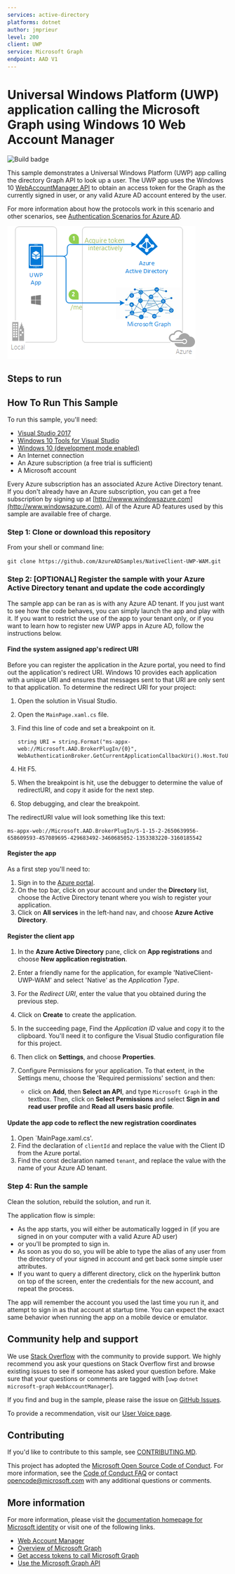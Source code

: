 ```yaml
---
services: active-directory
platforms: dotnet
author: jmprieur
level: 200
client: UWP 
service: Microsoft Graph
endpoint: AAD V1
---
```

# Universal Windows Platform (UWP) application calling the Microsoft Graph using Windows 10 Web Account Manager

![Build badge](https://identitydivision.visualstudio.com/_apis/public/build/definitions/a7934fdd-dcde-4492-a406-7fad6ac00e17/515/badge)

This sample demonstrates a Universal Windows Platform (UWP) app calling the directory Graph API to look up a user. The UWP app uses the Windows 10 [WebAccountManager API](https://docs.microsoft.com/en-us/uwp/api/Windows.Security.Authentication.Web.Provider.WebAccountManager) to obtain an access token for the Graph as the currently signed in user, or any valid Azure AD account entered by the user.

For more information about how the protocols work in this scenario and other scenarios, see [Authentication Scenarios for Azure AD](http://go.microsoft.com/fwlink/?LinkId=394414).

![Topology](ReadmeFiles/Topology.png)

## Steps to run

## How To Run This Sample

To run this sample, you'll need:

- [Visual Studio 2017](https://aka.ms/vsdownload)
- [Windows 10 Tools for Visual Studio](https://developer.microsoft.com/en-us/windows/downloads)
- [Windows 10 (development mode enabled)](https://docs.microsoft.com/en-us/windows/uwp/get-started/enable-your-device-for-development)
- An Internet connection
- An Azure subscription (a free trial is sufficient)
- A Microsoft account

Every Azure subscription has an associated Azure Active Directory tenant.  If you don't already have an Azure subscription, you can get a free subscription by signing up at [http://wwww.windowsazure.com](http://www.windowsazure.com).  All of the Azure AD features used by this sample are available free of charge.

### Step 1:  Clone or download this repository

From your shell or command line:

`git clone https://github.com/AzureADSamples/NativeClient-UWP-WAM.git`

### Step 2:  [OPTIONAL] Register the sample with your Azure Active Directory tenant and update the code accordingly

The sample app can be ran as is with any Azure AD tenant. If you just want to see how the code behaves, you can simply launch the app and play with it.
If you want to restrict the use of the app to your tenant only, or if you want to learn how to register new UWP apps in Azure AD, follow the instructions below.

#### Find the system assigned app's redirect URI

Before you can register the application in the Azure portal, you need to find out the application's redirect URI.  Windows 10 provides each application with a unique URI and ensures that messages sent to that URI are only sent to that application.  To determine the redirect URI for your project:

1. Open the solution in Visual Studio.
2. Open the `MainPage.xaml.cs` file.
3. Find this line of code and set a breakpoint on it.

    ```CSharp
    string URI = string.Format("ms-appx-web://Microsoft.AAD.BrokerPlugIn/{0}", WebAuthenticationBroker.GetCurrentApplicationCallbackUri().Host.ToUpper());
    ```

4. Hit F5.
5. When the breakpoint is hit, use the debugger to determine the value of redirectURI, and copy it aside for the next step.
6. Stop debugging, and clear the breakpoint.

The redirectURI value will look something like this text:

```Text
ms-appx-web://Microsoft.AAD.BrokerPlugIn/S-1-15-2-2650639956-658609593-457089695-429683492-3460685052-1353383220-3160185542
```

#### Register the app

As a first step you'll need to:

1. Sign in to the [Azure portal](https://portal.azure.com).
1. On the top bar, click on your account and under the **Directory** list, choose the Active Directory tenant where you wish to register your application.
1. Click on **All services** in the left-hand nav, and choose **Azure Active Directory**.

#### Register the client app

1. In the  **Azure Active Directory** pane, click on **App registrations** and choose **New application registration**.
1. Enter a friendly name for the application, for example 'NativeClient-UWP-WAM' and select 'Native' as the *Application Type*.
1. For the *Redirect URI*, enter the value that you obtained during the previous step.
1. Click on **Create** to create the application.
1. In the succeeding page, Find the *Application ID* value and copy it to the clipboard. You'll need it to configure the Visual Studio configuration file for this project.
1. Then click on **Settings**, and choose **Properties**.
1. Configure Permissions for your application. To that extent, in the Settings menu, choose the 'Required permissions' section and then:

   - click on **Add**, then **Select an API**, and type `Microsoft Graph` in the textbox. Then, click on  **Select Permissions** and select **Sign in and read user profile** and **Read all users basic profile**.

#### Update the app code to reflect the new registration coordinates

1. Open `MainPage.xaml.cs'.
1. Find the declaration of `clientId` and replace the value with the Client ID from the Azure portal.
1. Find the const declaration named `tenant`, and replace the value with the name of your Azure AD tenant.

### Step 4:  Run the sample

Clean the solution, rebuild the solution, and run it.

The application flow is simple:

- As the app starts, you will either be automatically logged in (if you are signed in on your computer with a valid Azure AD user)
- or you'll be prompted to sign in.
- As soon as you do so, you will be able to type the alias of any user from the directory of your signed in account and get back some simple user attributes.
- If you want to query a different directory, click on the hyperlink button on top of the screen, enter the credentials for the new account, and repeat the process.

The app will remember the account you used the last time you run it, and attempt to sign in as that account at startup time.
You can expect the exact same behavior when running the app on a mobile device or emulator.

## Community help and support

We use [Stack Overflow](http://stackoverflow.com/questions/tagged/WebAccountManager) with the community to provide support. We highly recommend you ask your questions on Stack Overflow first and browse existing issues to see if someone has asked your question before. Make sure that your questions or comments are tagged with [`uwp` `dotnet` `microsoft-graph` `WebAccountManager`].

If you find and bug in the sample, please raise the issue on [GitHub Issues](../../issues).

To provide a recommendation, visit our [User Voice page](https://feedback.azure.com/forums/169401-azure-active-directory).

## Contributing

If you'd like to contribute to this sample, see [CONTRIBUTING.MD](/CONTRIBUTING.md).

This project has adopted the [Microsoft Open Source Code of Conduct](https://opensource.microsoft.com/codeofconduct/). For more information, see the [Code of Conduct FAQ](https://opensource.microsoft.com/codeofconduct/faq/) or contact [opencode@microsoft.com](mailto:opencode@microsoft.com) with any additional questions or comments.

## More information

For more information, please visit the [documentation homepage for Microsoft identity](http://aka.ms/aaddev) or visit one of the following links.

- [Web Account Manager](https://docs.microsoft.com/en-us/windows/uwp/security/web-account-manager)
- [Overview of Microsoft Graph](https://developer.microsoft.com/en-us/graph/docs/concepts/overview)
- [Get access tokens to call Microsoft Graph](https://developer.microsoft.com/en-us/graph/docs/concepts/auth_overview)
- [Use the Microsoft Graph API](https://developer.microsoft.com/en-us/graph/docs/concepts/use_the_api)
